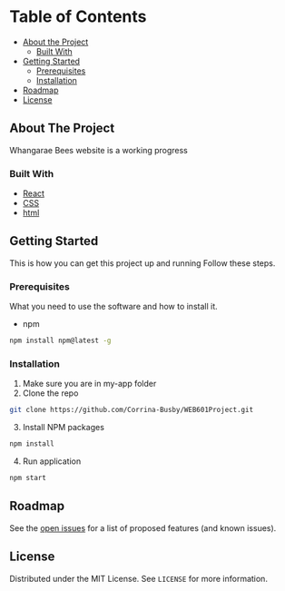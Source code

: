 <!-- TABLE OF CONTENTS -->
# Table of Contents

* [About the Project](#about-the-project)
  * [Built With](#built-with)
* [Getting Started](#getting-started)
  * [Prerequisites](#prerequisites)
  * [Installation](#installation)
* [Roadmap](#roadmap)
* [License](#license)

<!-- ABOUT THE PROJECT -->
## About The Project
<!-- [![Product Name Screen Shot][product-screenshot]](https://example.com) -->
Whangarae Bees website is a working progress 

### Built With
* [React](https://create-react-app.dev/)
* [CSS](https://reactjs.org/docs/faq-styling.html)
* [html](https://reactjs.org/tutorial/tutorial.html)

<!-- GETTING STARTED -->
## Getting Started

This is how you can get this project up and running
Follow these steps.

### Prerequisites

What you need to use the software and how to install it.
* npm
```sh
npm install npm@latest -g 
```

### Installation

1. Make sure you are in my-app folder
2. Clone the repo
```sh
git clone https://github.com/Corrina-Busby/WEB601Project.git 
```
3. Install NPM packages
```sh
npm install
```
4. Run application
```sh
npm start
```

<!-- ROADMAP -->
## Roadmap

See the [open issues](https://github.com/Corrina-Busby/WEB601Project/issues?q=is%3Aissue+is%3Aopen+sort%3Aupdated-desc) for a list of proposed features (and known issues).


<!-- LICENSE -->
## License

Distributed under the MIT License. See `LICENSE` for more information.


